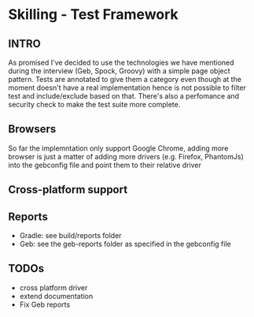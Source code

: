 # Skilling - Test Framework

## INTRO
As promised I've decided to use the technologies we have mentioned during the interview (Geb, Spock, Groovy) with a simple page object pattern.
Tests are annotated to give them a category even though at the moment doesn't have a real implementation hence is not possible to filter test and include/exclude based on that.
There's also a perfomance and security check to make the test suite more complete.

## Browsers
So far the implemntation only support Google Chrome, adding more browser is just a matter of adding more drivers (e.g. Firefox, PhantomJs) into the gebconfig file and point them to their relative driver

## Cross-platform support
 
## Reports
* Gradle: see build/reports folder
* Geb: see the geb-reports folder as specified in the gebconfig file

## TODOs
* cross platform driver
* extend documentation
* Fix Geb reports



